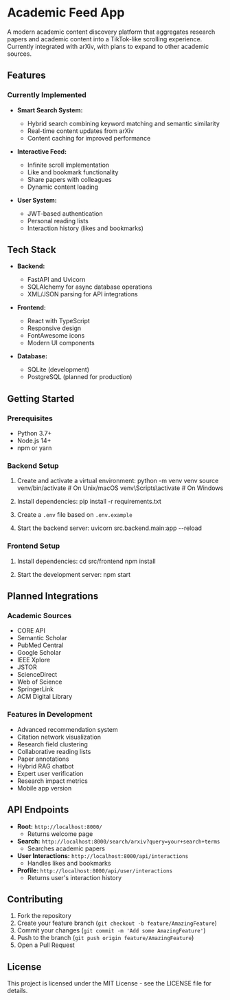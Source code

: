 # Academic Feed App

A modern academic content discovery platform that aggregates research papers and academic content into a TikTok-like scrolling experience. Currently integrated with arXiv, with plans to expand to other academic sources.

## Features

### Currently Implemented
- **Smart Search System:**
  - Hybrid search combining keyword matching and semantic similarity
  - Real-time content updates from arXiv
  - Content caching for improved performance

- **Interactive Feed:**
  - Infinite scroll implementation
  - Like and bookmark functionality
  - Share papers with colleagues
  - Dynamic content loading

- **User System:**
  - JWT-based authentication
  - Personal reading lists
  - Interaction history (likes and bookmarks)

## Tech Stack

- **Backend:** 
  - FastAPI and Uvicorn
  - SQLAlchemy for async database operations
  - XML/JSON parsing for API integrations

- **Frontend:**
  - React with TypeScript
  - Responsive design
  - FontAwesome icons
  - Modern UI components

- **Database:**
  - SQLite (development)
  - PostgreSQL (planned for production)

## Getting Started

### Prerequisites
- Python 3.7+
- Node.js 14+
- npm or yarn

### Backend Setup

1. Create and activate a virtual environment:
python -m venv venv
source venv/bin/activate # On Unix/macOS
venv\Scripts\activate # On Windows

2. Install dependencies:
pip install -r requirements.txt

3. Create a `.env` file based on `.env.example`

4. Start the backend server:
uvicorn src.backend.main:app --reload

### Frontend Setup

1. Install dependencies:
cd src/frontend
npm install

2. Start the development server:
npm start


## Planned Integrations

### Academic Sources
- CORE API
- Semantic Scholar
- PubMed Central
- Google Scholar
- IEEE Xplore
- JSTOR
- ScienceDirect
- Web of Science
- SpringerLink
- ACM Digital Library

### Features in Development
- Advanced recommendation system
- Citation network visualization
- Research field clustering
- Collaborative reading lists
- Paper annotations
- Hybrid RAG chatbot
- Expert user verification
- Research impact metrics
- Mobile app version

## API Endpoints

- **Root:** `http://localhost:8000/`
  - Returns welcome page
- **Search:** `http://localhost:8000/search/arxiv?query=your+search+terms`
  - Searches academic papers
- **User Interactions:** `http://localhost:8000/api/interactions`
  - Handles likes and bookmarks
- **Profile:** `http://localhost:8000/api/user/interactions`
  - Returns user's interaction history

## Contributing

1. Fork the repository
2. Create your feature branch (`git checkout -b feature/AmazingFeature`)
3. Commit your changes (`git commit -m 'Add some AmazingFeature'`)
4. Push to the branch (`git push origin feature/AmazingFeature`)
5. Open a Pull Request

## License

This project is licensed under the MIT License - see the LICENSE file for details.
